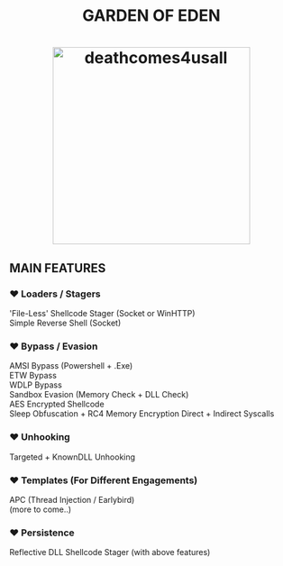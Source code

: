 <h1 align="center">
	GARDEN OF EDEN<br />
</h1>

<h1 align="center">
	<img width="350" src="https://github.com/blackmamba442/Rx/assets/97571183/761d7c05-aac2-4a37-8e8e-495a508361c5" alt="deathcomes4usall">
</h1>


## MAIN FEATURES

### ♥ Loaders / Stagers
'File-Less' Shellcode Stager (Socket or WinHTTP)<br />
Simple Reverse Shell (Socket)

### ♥ Bypass / Evasion
AMSI Bypass (Powershell + .Exe)<br />
ETW Bypass<br />
WDLP Bypass<br />
Sandbox Evasion (Memory Check + DLL Check)<br />
AES Encrypted Shellcode<br />
Sleep Obfuscation + RC4 Memory Encryption
Direct + Indirect Syscalls

### ♥ Unhooking
Targeted + KnownDLL Unhooking<br />

### ♥ Templates (For Different Engagements)
APC (Thread Injection / Earlybird)<br />
(more to come..)

### ♥ Persistence
Reflective DLL Shellcode Stager (with above features)
